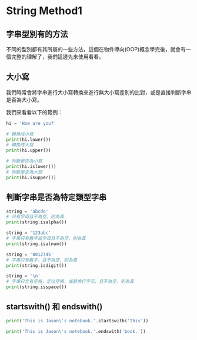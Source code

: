 # String Method1
## 字串型別有的方法
不同的型別都有其所屬的一些方法，這個在物件導向(OOP)概念學完後，就會有一個完整的理解了，我們這邊先來使用看看。

## 大小寫
我們時常會將字串進行大小寫轉換來進行無大小寫差別的比對，或是直接判斷字串是否為大小寫。

我們來看看以下的範例：
```python
hi = 'How are you?'

# 轉換成小寫
print(hi.lower())
# 轉換成大寫
print(hi.upper())

# 判斷是否為小寫
print(hi.islower())
# 判斷是否為大寫
print(hi.isupper())
```

## 判斷字串是否為特定類型字串
```python
string = 'abcde'
# 只有字母且不為空，則為真
print(string.isalpha())

string = '123abc'
# 字串只有數字或字母且不為空，則為真
print(string.isalnum())

string = '0012345'
# 字串只有數字，且不為空，則為真
print(string.isdigit())

string = '\n'
# 字串只含有空格，定位空格，或是換行字元，且不為空，則為真
print(string.isspace())
```

## startswith() 和 endswith()
```python
print('This is Jason\'s notebook.'.startswith('This'))

print('This is Jason\'s notebook.'.endswith('book.'))
```
